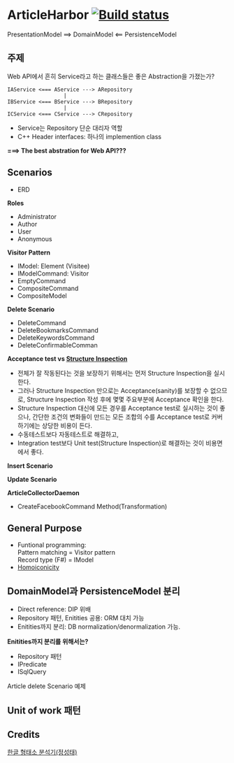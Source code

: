 ArticleHarbor [![Build status](https://ci.appveyor.com/api/projects/status/k9k4dd8qjsga7kvp?svg=true)](https://ci.appveyor.com/project/jwChung/articleharbor-webapidemo)
===============

PresentationModel ==> DomainModel <== PersistenceModel

주제
-----
Web API에서 흔히 Service라고 하는 클래스들은 좋은 Abstraction을 가졌는가?

    IAService <=== AService ---> ARepository
                      |
    IBService <=== BService ---> BRepository
                      |
    ICService <=== CService ---> CRepository

 - Service는 Repository 단순 대리자 역할
 - C++ Header interfaces: 하나의 implemention class

**===> The best abstration for Web API???** 


Scenarios
---------

 - ERD

**Roles**

  - Administrator
  - Author
  - User
  - Anonymous

**Visitor Pattern**

  - IModel: Element (Visitee)
  - IModelCommand: Visitor
  - EmptyCommand
  - CompositeCommand
  - CompositeModel

**Delete Scenario**

  - DeleteCommand
  - DeleteBookmarksCommand
  - DeleteKeywordsCommand
  - DeleteConfirmableComman

**Acceptance test vs [Structure Inspection](http://blog.ploeh.dk/2013/04/04/structural-inspection/)**

  - 전체가 잘 작동된다는 것을 보장하기 위해서는 먼저 Structure Inspection을 실시한다.
  - 그러나 Structure Inspection 만으로는 Acceptance(sanity)를 보장할 수 없으므로,
    Structure Inspection 작성 후에 몇몇 주요부분에 Acceptance 확인을 한다.
  - Structure Inspection 대신에 모든 경우를 Acceptance test로 실시하는 것이 좋으나,
    간단한 조건의 변화들이 만드는 모든 조합의 수를 Acceptance test로 커버하기에는
    상당한 비용이 든다.
  - 수동테스트보다 자동테스트로 해결하고,
  - Integration test보다 Unit test(Structure Inspection)로 해결하는 것이 비용면에서 좋다.

**Insert Scenario**

**Update Scenario**

**ArticleCollectorDaemon**

  - CreateFacebookCommand Method(Transformation)

General Purpose
---------------
  - Funtional programming:  
    Pattern matching = Visitor pattern  
    Record type (F#) = IModel
  - [Homoiconicity](http://vimeo.com/68236489)

DomainModel과 PersistenceModel 분리
----------------------------------

 - Direct reference: DIP 위배
 - Repository 패턴, Enitities 공용: ORM 대치 가능
 - Enitities까지 분리: DB normalization/denormalization 가능.


**Enitities까지 분리를 위해서는?**

 - Repository 패턴
 - IPredicate
 - ISqlQuery

Article delete Scenario 예제


Unit of work 패턴
-----------------


Credits
-------
[한글 형태소 분석기(정성태)](http://www.sysnet.pe.kr/2/0/1500)